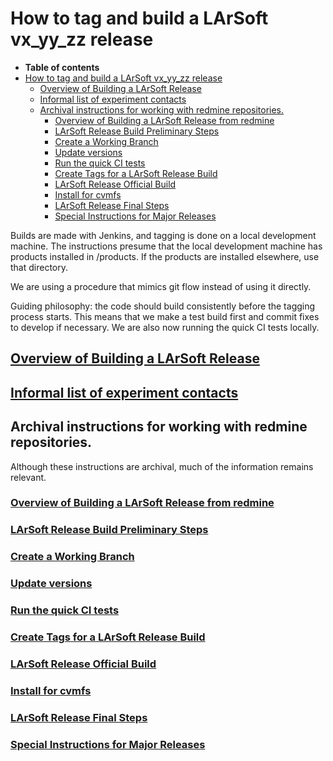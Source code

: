 How to tag and build a LArSoft vx\_yy\_zz release
======================================================================================================

-   **Table of contents**
-   [How to tag and build a LArSoft vx\_yy\_zz release](#How-to-tag-and-build-a-LArSoft-vx_yy_zz-release)
    -   [Overview of Building a LArSoft Release](#Overview-of-Building-a-LArSoft-Release)
    -   [Informal list of experiment contacts](#Informal-list-of-experiment-contacts)
    -   [Archival instructions for working with redmine repositories.](#Archival-instructions-for-working-with-redmine-repositories)
        -   [Overview of Building a LArSoft Release from redmine](#Overview-of-Building-a-LArSoft-Release-from-redmine)
        -   [LArSoft Release Build Preliminary Steps](#LArSoft-Release-Build-Preliminary-Steps)
        -   [Create a Working Branch](#Create-a-Working-Branch)
        -   [Update versions](#Update-versions)
        -   [Run the quick CI tests](#Run-the-quick-CI-tests)
        -   [Create Tags for a LArSoft Release Build](#Create-Tags-for-a-LArSoft-Release-Build)
        -   [LArSoft Release Official Build](#LArSoft-Release-Official-Build)
        -   [Install for cvmfs](#Install-for-cvmfs)
        -   [LArSoft Release Final Steps](#LArSoft-Release-Final-Steps)
        -   [Special Instructions for Major Releases](#Special-Instructions-for-Major-Releases)

Builds are made with Jenkins, and tagging is done on a local development machine. The instructions presume that the local development machine has products installed in /products. If the products are installed elsewhere, use that directory.

We are using a procedure that mimics git flow instead of using it directly.

Guiding philosophy: the code should build consistently before the tagging process starts. This means that we make a test build first and commit fixes to develop if necessary. We are also now running the quick CI tests locally.

[Overview of Building a LArSoft Release](Overview_of_Building_a_LArSoft_Release)
-----------------------------------------------------------------------------------------------------------------------------------------------------------

[Informal list of experiment contacts](Informal_list_of_experiment_contacts)
-----------------------------------------------------------------------------------------------------------------------------------------------------

Archival instructions for working with redmine repositories.
-----------------------------------------------------------------------------------------------------------------------------

Although these instructions are archival, much of the information remains relevant.

### [Overview of Building a LArSoft Release from redmine](Overview_of_Building_a_LArSoft_Release_from_redmine)

### [LArSoft Release Build Preliminary Steps](LArSoft_Release_Build_Preliminary_Steps)

### [Create a Working Branch](Create_a_Working_Branch)

### [Update versions](Update_versions)

### [Run the quick CI tests](Run_the_quick_CI_tests)

### [Create Tags for a LArSoft Release Build](Create_Tags_for_a_LArSoft_Release_Build)

### [LArSoft Release Official Build](LArSoft_Release_Official_Build)

### [Install for cvmfs](Install_for_cvmfs)

### [LArSoft Release Final Steps](LArSoft_Release_Final_Steps)

### [Special Instructions for Major Releases](Special_Instructions_for_Major_Releases)
